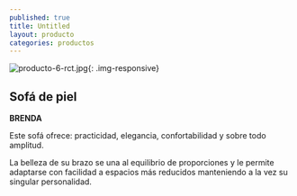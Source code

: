 ```yaml
---
published: true
title: Untitled
layout: producto
categories: productos
---
```

![producto-6-rct.jpg]({{site.baseurl}}/media/producto-6-rct.jpg){: .img-responsive}


## Sofá de piel
**BRENDA**

Este sofá ofrece: practicidad, elegancia, confortabilidad y sobre todo amplitud.

La belleza de su brazo se una al equilibrio de proporciones y le permite adaptarse con facilidad a espacios más reducidos manteniendo a la vez su singular personalidad.
